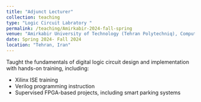 ```yaml
---
title: "Adjunct Lecturer"
collection: teaching
type: "Logic Circuit Labratory "
permalink: /teaching/Amirkabir-2024-fall-spring
venue: "Amirkabir University of Technology (Tehran Polytechniq), Computer Engineering"
date: Spring 2024- Fall 2024
location: "Tehran, Iran"
---
```


Taught the fundamentals of digital logic circuit design and implementation with hands-on training, including:
- Xilinx ISE training
- Verilog programming instruction
- Supervised FPGA-based projects, including smart parking systems
